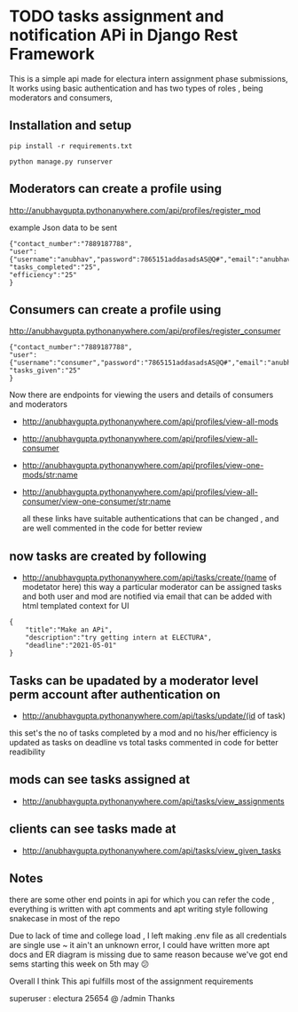 # TODO tasks assignment and notification APi in Django Rest Framework

This is a simple api made for electura intern assignment phase submissions, 
It works using basic authentication and has two types of roles , being moderators and consumers,

## Installation and setup

```
pip install -r requirements.txt

python manage.py runserver
```

## Moderators can create a profile using

http://anubhavgupta.pythonanywhere.com/api/profiles/register_mod

example Json data to be sent
```
{"contact_number":"7889187788",
"user":{"username":"anubhav","password":7865151addasadsAS@Q#","email":"anubhavgupta2260@gmail.com"},
"tasks_completed":"25",
"efficiency":"25"
}
```
## Consumers can create a profile using
http://anubhavgupta.pythonanywhere.com/api/profiles/register_consumer
```
{"contact_number":"7889187788",
"user":{"username":"consumer","password":"7865151addasadsAS@Q#","email":"anubhavgupta2261@gmail.com"},
"tasks_given":"25"
}
```

Now there are endpoints for viewing the users and details of consumers and moderators

- http://anubhavgupta.pythonanywhere.com/api/profiles/view-all-mods
- http://anubhavgupta.pythonanywhere.com/api/profiles/view-all-consumer
- http://anubhavgupta.pythonanywhere.com/api/profiles/view-one-mods/<str:name>
- http://anubhavgupta.pythonanywhere.com/api/profiles/view-all-consumer/view-one-consumer/<str:name>
  

  all these links have suitable authentications that can be changed , and are well commented in the code for better review

 ## now tasks are created by following

- http://anubhavgupta.pythonanywhere.com/api/tasks/create/(name of modetator here)
   this way a particular moderator can be assigned tasks and both user and mod are notified via email that can be added with html templated context for UI

```
{
    "title":"Make an APi",
    "description":"try getting intern at ELECTURA",
    "deadline":"2021-05-01"
}
```

## Tasks can be upadated by a moderator level perm account after authentication on 
- http://anubhavgupta.pythonanywhere.com/api/tasks/update/(id of task)

this set's the no of tasks completed by a mod and no his/her efficiency is updated as tasks on deadline vs total tasks 
commented in code for better readibility

## mods can see tasks assigned at
- http://anubhavgupta.pythonanywhere.com/api/tasks/view_assignments
  
## clients can see tasks made at

- http://anubhavgupta.pythonanywhere.com/api/tasks/view_given_tasks

## Notes
there are some other end points in api for which you can refer the code , everything is written with apt comments and apt writing style following snakecase in most of the repo

Due to lack of time and college load , I left making .env file as all credentials are single use ~ it ain't an unknown error,
I could have written more apt docs and ER diagram is missing due to same reason because we've got end sems starting this week on 5th may 😕

Overall I think This api fulfills most of the assignment requirements 

superuser :
electura
25654
@ /admin
Thanks 
